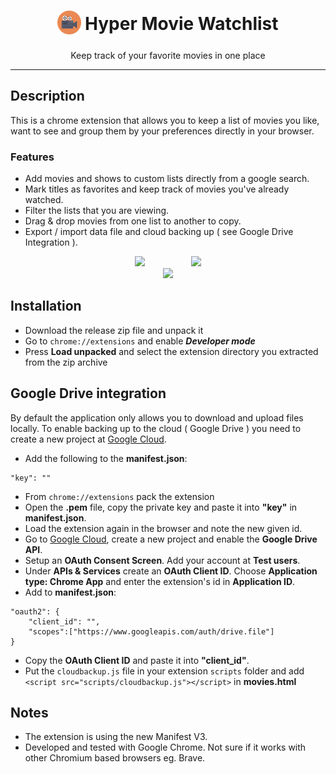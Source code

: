 <h1 align="center">
<sub>
    <img src="img/img2.png" witdh=38 height=38></img>
</sub>
Hyper Movie Watchlist
</h1>

<p align="center">Keep track of your favorite movies in one place</p>

***

## Description

This is a chrome extension that allows you to keep a list of movies you like, want to see and group them by your preferences directly in your browser. 

### Features
 - Add movies and shows to custom lists directly from a google search. 
 - Mark titles as favorites and keep track of movies you've already watched. 
 - Filter the lists that you are viewing.
 - Drag & drop movies from one list to another to copy.
 - Export / import data file and cloud backing up ( see Google Drive Integration ).

<div align="center">
    <img src="https://github.com/hypertensiune/Movies-Watchlist/blob/main/gifs/gif1.gif"/ width=300>
    &nbsp;&nbsp;&nbsp;&nbsp;&nbsp;&nbsp;&nbsp;&nbsp;&nbsp;&nbsp;&nbsp;&nbsp;&nbsp;&nbsp;&nbsp;&nbsp;&nbsp;
    <img src="https://github.com/hypertensiune/Movies-Watchlist/blob/main/gifs/gif2.gif"/ width=125>
    <br>
    <img src="https://github.com/hypertensiune/Movies-Watchlist/blob/main/gifs/img1.png" width=700/>
</div>

## Installation

- Download the release zip file and unpack it
- Go to ```chrome://extensions``` and enable ***Developer mode***
- Press **Load unpacked** and select the extension directory you extracted from the zip archive

## Google Drive integration

By default the application only allows you to download and upload files locally. To enable backing up to the cloud ( Google Drive ) you need to create a new project at [Google Cloud](https://cloud.google.com/).

- Add the following to the **manifest.json**:
```
"key": ""
```
- From ```chrome://extensions``` pack the extension
- Open the **.pem** file, copy the private key and paste it into **"key"** in **manifest.json**.
- Load the extension again in the browser and note the new given id.
- Go to [Google Cloud](https://console.cloud.google.com/), create a new project and enable the **Google Drive API**.
- Setup an **OAuth Consent Screen**. Add your account at **Test users**.
- Under **APIs & Services** create an **OAuth Client ID**. Choose **Application type: Chrome App** and enter the extension's id in **Application ID**.
- Add to **manifest.json**:
```
"oauth2": {
    "client_id": "",
    "scopes":["https://www.googleapis.com/auth/drive.file"]
}
```
- Copy the **OAuth Client ID** and paste it into **"client_id"**.
- Put the ```cloudbackup.js``` file in your extension ```scripts``` folder and add ```<script src="scripts/cloudbackup.js"></script>``` in **movies.html**

## Notes
- The extension is using the new Manifest V3.
- Developed and tested with Google Chrome. Not sure if it works with other Chromium based browsers eg. Brave.

